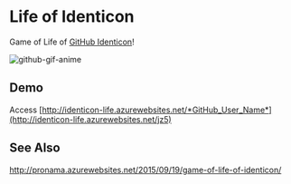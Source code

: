 # Life of Identicon

Game of Life of [GitHub Identicon](https://github.com/blog/1586-identicons)!

![github-gif-anime](https://cloud.githubusercontent.com/assets/435620/9977282/2c94d262-5f3c-11e5-86b8-7ae8fd7ca819.gif)

## Demo

Access [http://identicon-life.azurewebsites.net/*GitHub_User_Name*](http://identicon-life.azurewebsites.net/jz5)

## See Also

http://pronama.azurewebsites.net/2015/09/19/game-of-life-of-identicon/
